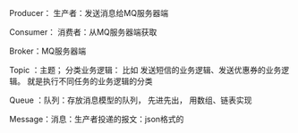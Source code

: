 



Producer： 生产者：发送消息给MQ服务器端

Consumer： 消费者：从MQ服务器端获取

Broker：MQ服务器端

Topic ：主题； 分类业务逻辑： 比如 发送短信的业务逻辑、发送优惠券的业务逻辑。 就是执行不同任务的业务逻辑的分类

Queue ：队列：存放消息模型的队列， 先进先出， 用数组、链表实现

Message：消息：生产者投递的报文：json格式的